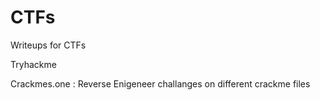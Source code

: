 # CTFs
Writeups for CTFs

Tryhackme

Crackmes.one : Reverse Enigeneer challanges on different crackme files
